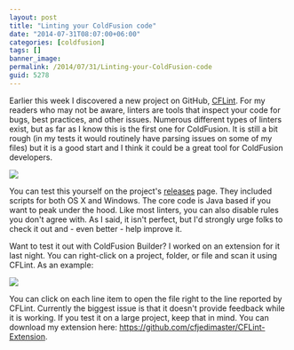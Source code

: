 ```yaml
---
layout: post
title: "Linting your ColdFusion code"
date: "2014-07-31T08:07:00+06:00"
categories: [coldfusion]
tags: []
banner_image: 
permalink: /2014/07/31/Linting-your-ColdFusion-code
guid: 5278
---
```


<p>
Earlier this week I discovered a new project on GitHub, <a href="https://github.com/ryaneberly/CFLint">CFLint</a>. For my readers who may not be aware, linters are tools that inspect your code for bugs, best practices, and other issues. Numerous different types of linters exist, but as far as I know this is the first one for ColdFusion. It is still a bit rough (in my tests it would routinely have parsing issues on some of my files) but it is a good start and I think it could be a great tool for ColdFusion developers.
</p>
<!--more-->
<p>
<img src="https://static.raymondcamden.com/images/CFLint-logo.jpg" />
</p>

<p>
You can test this yourself on the project's <a href="https://github.com/ryaneberly/CFLint/releases">releases</a> page. They included scripts for both OS X and Windows. The core code is Java based if you want to peak under the hood. Like most linters, you can also disable rules you don't agree with. As I said, it isn't perfect, but I'd strongly urge folks to check it out and - even better - help improve it.
</p>

<p>
Want to test it out with ColdFusion Builder? I worked on an extension for it last night. You can right-click on a project, folder, or file and scan it using CFLint. As an example:
</p>

<p>
<img src="https://static.raymondcamden.com/images/cflint.png" />
</p>

<p>
You can click on each line item to open the file right to the line reported by CFLint. Currently the biggest issue is that it doesn't provide feedback while it is working. If you test it on a large project, keep that in mind. You can download my extension here: <a href="https://github.com/cfjedimaster/CFLint-Extension">https://github.com/cfjedimaster/CFLint-Extension</a>.
</p>